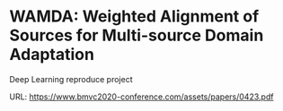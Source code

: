 # WAMDA: Weighted Alignment of Sources for Multi-source Domain Adaptation
Deep Learning reproduce project

URL: https://www.bmvc2020-conference.com/assets/papers/0423.pdf

